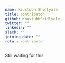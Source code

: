 ```yaml
---
name: Koustubh Shidlyale
title: Contributor
github: KoustubhShidlyale
twitter: ""
linkedin: ""
slack: ""
joining_date: ""
role : contributor
---
```


Still waiting for this
